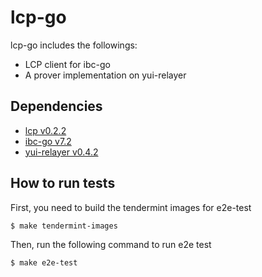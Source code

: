 # lcp-go

lcp-go includes the followings:
- LCP client for ibc-go
- A prover implementation on yui-relayer

## Dependencies

- [lcp v0.2.2](https://github.com/datachainlab/lcp/releases/tag/v0.2.2)
- [ibc-go v7.2](https://github.com/cosmos/ibc-go/releases/tag/v7.2.0)
- [yui-relayer v0.4.2](https://github.com/hyperledger-labs/yui-relayer/releases/tag/v0.4.2)

## How to run tests

First, you need to build the tendermint images for e2e-test

```bash
$ make tendermint-images
```

Then, run the following command to run e2e test

```bash
$ make e2e-test
```
